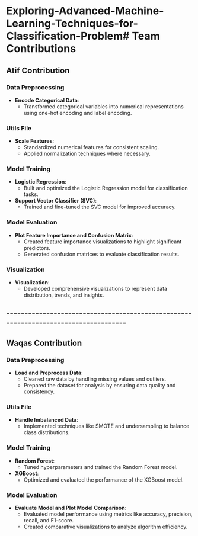 # Exploring-Advanced-Machine-Learning-Techniques-for-Classification-Problem# **Team Contributions**

## **Atif Contribution**

### Data Preprocessing
- **Encode Categorical Data**:  
  - Transformed categorical variables into numerical representations using one-hot encoding and label encoding.  

### Utils File
- **Scale Features**:  
  - Standardized numerical features for consistent scaling.  
  - Applied normalization techniques where necessary.  

### Model Training
- **Logistic Regression**:  
  - Built and optimized the Logistic Regression model for classification tasks.  
- **Support Vector Classifier (SVC)**:  
  - Trained and fine-tuned the SVC model for improved accuracy.  

### Model Evaluation
- **Plot Feature Importance and Confusion Matrix**:  
  - Created feature importance visualizations to highlight significant predictors.  
  - Generated confusion matrices to evaluate classification results.  

### Visualization
- **Visualization**:  
  - Developed comprehensive visualizations to represent data distribution, trends, and insights.  
## ------------------------------------------------------------------------------------

## **Waqas Contribution**

### Data Preprocessing
- **Load and Preprocess Data**:  
  - Cleaned raw data by handling missing values and outliers.  
  - Prepared the dataset for analysis by ensuring data quality and consistency.  

### Utils File
- **Handle Imbalanced Data**:  
  - Implemented techniques like SMOTE and undersampling to balance class distributions.  

### Model Training
- **Random Forest**:  
  - Tuned hyperparameters and trained the Random Forest model.  
- **XGBoost**:  
  - Optimized and evaluated the performance of the XGBoost model.  

### Model Evaluation
- **Evaluate Model and Plot Model Comparison**:  
  - Evaluated model performance using metrics like accuracy, precision, recall, and F1-score.  
  - Created comparative visualizations to analyze algorithm efficiency. 
